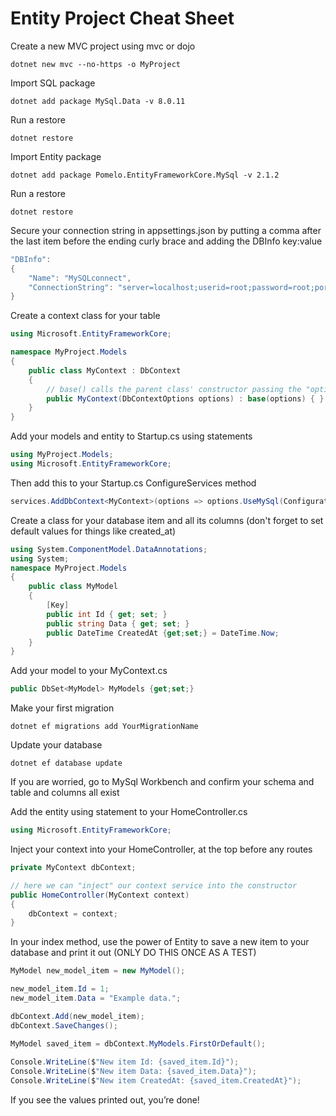 Entity Project Cheat Sheet
==============

Create a new MVC project using mvc or dojo
```
dotnet new mvc --no-https -o MyProject
```

Import SQL package
```
dotnet add package MySql.Data -v 8.0.11
```

Run a restore
```
dotnet restore
```

Import Entity package
```
dotnet add package Pomelo.EntityFrameworkCore.MySql -v 2.1.2
```

Run a restore
```
dotnet restore
```

Secure your connection string in appsettings.json by putting a comma after the last item before the ending curly brace and adding the DBInfo key:value
```C#
"DBInfo":
{
    "Name": "MySQLconnect",
    "ConnectionString": "server=localhost;userid=root;password=root;port=3306;database=mydb;SslMode=None"
}
```

Create a context class for your table
```C#
using Microsoft.EntityFrameworkCore;

namespace MyProject.Models
{
    public class MyContext : DbContext
    {
        // base() calls the parent class' constructor passing the "options" parameter along
        public MyContext(DbContextOptions options) : base(options) { }
    }
}
```

Add your models and entity to Startup.cs using statements
```C#
using MyProject.Models;
using Microsoft.EntityFrameworkCore;
```

Then add this to your Startup.cs ConfigureServices method
```C#
services.AddDbContext<MyContext>(options => options.UseMySql(Configuration["DBInfo:ConnectionString"]));
```

Create a class for your database item and all its columns (don't forget to set default values for things like created_at)
```C#
using System.ComponentModel.DataAnnotations;
using System;
namespace MyProject.Models
{
    public class MyModel
    {
        [Key]
        public int Id { get; set; }
        public string Data { get; set; }
        public DateTime CreatedAt {get;set;} = DateTime.Now;
    }
}
```

Add your model to your MyContext.cs
```C#
public DbSet<MyModel> MyModels {get;set;}
```

Make your first migration
```
dotnet ef migrations add YourMigrationName
```

Update your database
```
dotnet ef database update
```

If you are worried, go to MySql Workbench and confirm your schema and table and columns all exist

Add the entity using statement to your 
HomeController.cs
```C#
using Microsoft.EntityFrameworkCore;
```

Inject your context into your HomeController, at the top before any routes
```C#
private MyContext dbContext;

// here we can "inject" our context service into the constructor
public HomeController(MyContext context)
{
    dbContext = context;
}
```

In your index method, use the power of Entity to save a new item to your database and print it out (ONLY DO THIS ONCE AS A TEST)
```C#
MyModel new_model_item = new MyModel();

new_model_item.Id = 1;
new_model_item.Data = "Example data.";

dbContext.Add(new_model_item);
dbContext.SaveChanges();

MyModel saved_item = dbContext.MyModels.FirstOrDefault();
    
Console.WriteLine($"New item Id: {saved_item.Id}");
Console.WriteLine($"New item Data: {saved_item.Data}");
Console.WriteLine($"New item CreatedAt: {saved_item.CreatedAt}");
```

If you see the values printed out, you’re done!


